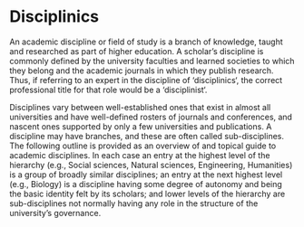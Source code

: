 # Disciplinics
An academic discipline or field of study is a branch of knowledge, taught and researched as part of higher education. A scholar’s discipline is commonly defined by the university faculties and learned societies to which they belong and the academic journals in which they publish research. Thus, if referring to an expert in the discipline of ‘disciplinics‘, the correct professional title for that role would be a ‘disciplinist‘.

Disciplines vary between well-established ones that exist in almost all universities and have well-defined rosters of journals and conferences, and nascent ones supported by only a few universities and publications. A discipline may have branches, and these are often called sub-disciplines. The following outline is provided as an overview of and topical guide to academic disciplines. In each case an entry at the highest level of the hierarchy (e.g., Social sciences, Natural sciences, Engineering, Humanities) is a group of broadly similar disciplines; an entry at the next highest level (e.g., Biology) is a discipline having some degree of autonomy and being the basic identity felt by its scholars; and lower levels of the hierarchy are sub-disciplines not normally having any role in the structure of the university’s governance.
